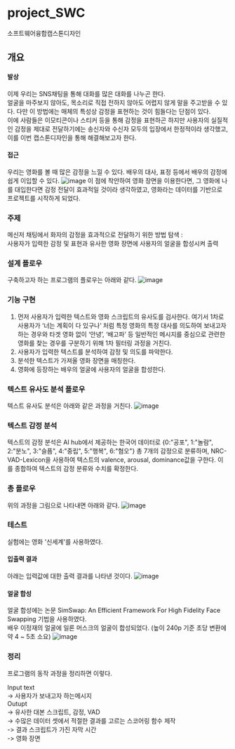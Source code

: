 # project_SWC
소프트웨어융합캡스톤디자인


## 개요
#### 발상
이제 우리는 SNS채팅을 통해 대화를 많은 대화를 나누곤 한다.  
얼굴을 마주보지 않아도, 목소리로 직접 전하지 않아도 어렵지 않게 말을 주고받을 수 있다. 다만 이 방법에는 매체의 특성상 감정을 표현하는 것이 힘들다는 단점이 있다.  
이에 사람들은 이모티콘이나 스티커 등을 통해 감정을 표현하곤 하지만 사용자의 실질적인 감정을 제대로 전달하기에는 송신자와 수신자 모두의 입장에서 한정적이라 생각했고, 이를 이번 캡스톤디자인을 통해 해결해보고자 한다.  

#### 접근
우리는 영화를 볼 때 많은 감정을 느낄 수 있다. 배우의 대사, 표정 등에서 배우의 감정에 쉽게 이입할 수 있다.
![image](https://github.com/changbeomHa/project_SWC/assets/30552933/0b4612cf-6a34-423c-9618-218c4abd9360)
이 점에 착안하여 영화 장면을 이용한다면, 그 영화에 나를 대입한다면 감정 전달이 효과적일 것이라 생각하였고, 영화라는 데이터를 기반으로 프로젝트를 시작하게 되었다.  


### 주제
메신저 채팅에서 화자의 감정을 효과적으로 전달하기 위한 방법 탐색 :  
사용자가 입력한 감정 및 표현과 유사한 영화 장면에 사용자의 얼굴을 합성시켜 출력

### 설계 플로우
구축하고자 하는 프로그램의 플로우는 아래와 같다.
![image](https://github.com/changbeomHa/project_SWC/assets/30552933/17f97e80-600b-48d5-a091-67b4eb0accae)

### 기능 구현
1. 먼저 사용자가 입력한 텍스트와 영화 스크립트의 유사도를 검사한다. 여기서 1차로 사용자가 ‘너는 계획이 다 있구나’ 처럼 특정 영화의 특정 대사를 의도하여 보내고자 하는 경우와 타겟 영화 없이 ‘안녕’, ‘배고파’ 등 일반적인 메시지를 중심으로 관련한 영화를 찾는 경우를 구분하기 위해 1차 필터링 과정을 거친다.
2. 사용자가 입력한 텍스트를 분석하여 감정 및 의도를 파악한다.
3. 분석한 텍스트가 가져올 영화 장면을 매칭한다.
4. 영화에 등장하는 배우의 얼굴에 사용자의 얼굴을 합성한다.

### 텍스트 유사도 분석 플로우
텍스트 유사도 분석은 아래와 같은 과정을 거친다.
![image](https://github.com/changbeomHa/project_SWC/assets/30552933/aba2adf9-ba43-468c-8007-83cd0f817293)

### 텍스트 감정 분석
텍스트의 감정 분석은 AI hub에서 제공하는 한국어 데이터로 {0:"공포", 1:"놀람", 2:"분노", 3:"슬픔", 4:"중립", 5:"행복", 6:"혐오"} 총 7개의 감정으로 분류하며, NRC-VAD-Lexicon을 사용하여 텍스트의 valence, arousal, dominance값을 구한다. 이를 종합하여 텍스트의 감정 분류와 수치를 확정한다.

### 총 플로우
위의 과정을 그림으로 나타내면 아래와 같다.
![image](https://github.com/changbeomHa/project_SWC/assets/30552933/0a8dc8a3-2c02-4f9c-ad7f-c4e713b78714)

### 테스트
실험에는 영화 '신세계'를 사용하였다.  
#### 입출력 결과
아래는 입력값에 대한 출력 결과를 나타낸 것이다.
![image](https://github.com/changbeomHa/project_SWC/assets/30552933/b041b74e-ed51-492f-b90e-5dfdb3c0fd6c)

#### 얼굴 합성
얼굴 합성에는 논문 SimSwap: An Efficient Framework For High Fidelity Face Swapping 기법을 사용하였다.  
배우 이정재의 얼굴에 일론 머스크의 얼굴이 합성되었다. (높이 240p 기준 초당 변환에 약 4 ~ 5초 소요)
![image](https://github.com/changbeomHa/project_SWC/assets/30552933/97ddec1d-64e8-4819-9653-1bec5108b2ec)

### 정리
프로그램의 동작 과정을 정리하면 이렇다.  

Input text  
-> 사용자가 보내고자 하는메시지  
Outupt  
-> 유사한 대본 스크립트, 감정, VAD  
-> 수많은 데이터 셋에서 적절한 결과를 고르는 스코어링 함수 제작  
-> 결과 스크립트가 가진 자막 시간  
-> 영화 장면  





